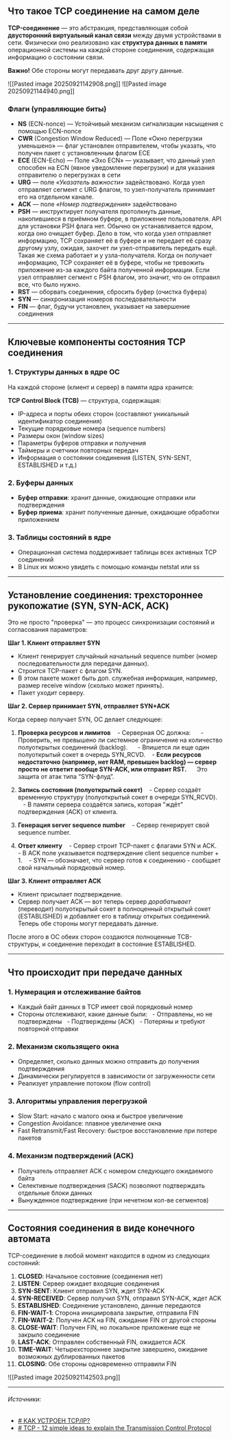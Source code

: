 ## Что такое TCP соединение на самом деле

**TCP-соединение** — это абстракция, представляющая собой **двусторонний виртуальный канал связи** между двумя устройствами в сети. Физически оно реализовано как **структура данных в памяти** операционной системы на каждой стороне соединения, содержащая информацию о состоянии связи. 

**Важно!** Обе стороны могут передавать друг другу данные.

![[Pasted image 20250921142908.png]]
![[Pasted image 20250921144940.png]]
### Флаги (управляющие биты)

- **NS** (ECN-nonce) — Устойчивый механизм сигнализации насыщения с помощью ECN-nonce
- **CWR** (Congestion Window Reduced) — Поле «Окно перегрузки уменьшено» — флаг установлен отправителем, чтобы указать, что получен пакет с установленным флагом ECE
- **ECE** (ECN-Echo) — Поле «Эхо ECN» — указывает, что данный узел способен на ECN (явное уведомление перегрузки) и для указания отправителю о перегрузках в сети
- **URG** — поле _«Указатель важности»_ задействовано. Когда узел отправляет сегмент с URG флагом, то узел-получатель принимает его на отдельном канале.
- **ACK** — поле _«Номер подтверждения»_ задействовано
- **PSH** — инструктирует получателя протолкнуть данные, накопившиеся в приёмном буфере, в приложение пользователя. API для установки PSH флага нет. Обычно он устанавливается ядром, когда оно очищает буфер. Дело в том, что когда узел отправляет информацию, TCP сохраняет её в буфере и не передает её сразу другому узлу, ожидая, захочет ли узел-отправитель передать ещё. Такая же схема работает и у узла-получателя. Когда он получает информацию, TCP сохраняет её в буфере, чтобы не тревожить приложение из-за каждого байта полученной информации. Если узел отправляет сегмент с PSH флагом, это значит, что он отправил все, что было нужно.
- **RST** — оборвать соединения, сбросить буфер (очистка буфера)
- **SYN** — синхронизация номеров последовательности
- **FIN** — флаг, будучи установлен, указывает на завершение соединения

---
## Ключевые компоненты состояния TCP соединения

### 1. Структуры данных в ядре ОС

На каждой стороне (клиент и сервер) в памяти ядра хранится:

**TCP Control Block (TCB)** — структура, содержащая:

- IP-адреса и порты обеих сторон (составляют уникальный идентификатор соединения)
- Текущие порядковые номера (sequence numbers)
- Размеры окон (window sizes)
- Параметры буферов отправки и получения
- Таймеры и счетчики повторных передач
- Информация о состоянии соединения (LISTEN, SYN-SENT, ESTABLISHED и т.д.)

### 2. Буферы данных

- **Буфер отправки**: хранит данные, ожидающие отправки или подтверждения
- **Буфер приема**: хранит полученные данные, ожидающие обработки приложением

### 3. Таблицы состояний в ядре

- Операционная система поддерживает таблицы всех активных TCP соединений
- В Linux их можно увидеть с помощью команды netstat или ss

---
## Установление соединения: трехстороннее рукопожатие (SYN, SYN-ACK, ACK)

Это не просто "проверка" — это процесс синхронизации состояний и согласования параметров:

 **Шаг 1. Клиент отправляет SYN**

- Клиент генерирует случайный начальный sequence number (номер последовательности для передачи данных).
- Строится TCP-пакет с флагом SYN.
- В этом пакете может быть доп. служебная информация, например, размер receive window (сколько может принять).
- Пакет уходит серверу.


**Шаг 2. Сервер принимает SYN, отправляет SYN+ACK**

Когда сервер получает SYN, ОС делает следующее:

1. **Проверка ресурсов и лимитов**
   - Серверная ОС должна:
     - Проверить, не превышено ли системное ограничение на количество полуоткрытых соединений (backlog).
     - Впишется ли еще один полуоткрытый сокет в очередь SYN_RCVD.
   - **Если ресурсов недостаточно (например, нет RAM, превышен backlog) — сервер просто не ответит вообще SYN-ACK, или отправит RST.**  
  
   Это защита от атак типа “SYN-флуд”.

2. **Запись состояния (полуоткрытый сокет)**
   - Сервер создаёт временную структуру (полуоткрытый сокет в очереди SYN_RCVD).  
   - В памяти сервера создаётся запись, которая "ждёт" подтверждения (ACK) от клиента.

3. **Генерация server sequence number**
   - Сервер генерирует свой sequence number.

4. **Ответ клиенту**
   - Сервер строит TCP-пакет с флагами SYN и ACK.
   - В ACK поле указывается подтверждение client sequence number + 1.
   - SYN — обозначает, что сервер готов к соединению - сообщает свой начальный порядковый номер.


**Шаг 3. Клиент отправляет ACK**
- Клиент присылает подтверждение.
- Сервер получает ACK — вот теперь сервер _дорабатывает_ (переводит) полуоткрытый сокет в полноценный открытый сокет (ESTABLISHED) и добавляет его в таблицу открытых соединений. Теперь обе стороны могут передавать данные.

После этого в ОС обеих сторон создаются полноценные TCB-структуры, и соединение переходит в состояние ESTABLISHED.

---
## Что происходит при передаче данных

### 1. Нумерация и отслеживание байтов

- Каждый байт данных в TCP имеет свой порядковый номер
- Стороны отслеживают, какие данные были:
  - Отправлены, но не подтверждены
  - Подтверждены (ACK)
  - Потеряны и требуют повторной отправки

### 2. Механизм скользящего окна

- Определяет, сколько данных можно отправить до получения подтверждения
- Динамически регулируется в зависимости от загруженности сети
- Реализует управление потоком (flow control)

### 3. Алгоритмы управления перегрузкой

- Slow Start: начало с малого окна и быстрое увеличение
- Congestion Avoidance: плавное увеличение окна
- Fast Retransmit/Fast Recovery: быстрое восстановление при потере пакетов

### 4. Механизм подтверждений (ACK)

- Получатель отправляет ACK с номером следующего ожидаемого байта
- Селективные подтверждения (SACK) позволяют подтверждать отдельные блоки данных
- Вынужденное подтверждение (при нечетном кол-ве сегментов)

---

## Состояния соединения в виде конечного автомата

TCP-соединение в любой момент находится в одном из следующих состояний:

1. **CLOSED**: Начальное состояние (соединения нет)
2. **LISTEN**: Сервер ожидает входящие соединения
3. **SYN-SENT**: Клиент отправил SYN, ждет SYN-ACK
4. **SYN-RECEIVED**: Сервер получил SYN, отправил SYN-ACK, ждет ACK
5. **ESTABLISHED**: Соединение установлено, данные передаются
6. **FIN-WAIT-1**: Сторона инициировала закрытие, отправила FIN
7. **FIN-WAIT-2**: Получен ACK на FIN, ожидание FIN от другой стороны
8. **CLOSE-WAIT**: Получен FIN, но локальное приложение еще не закрыло соединение
9. **LAST-ACK**: Отправлен собственный FIN, ожидается ACK
10. **TIME-WAIT**: Четырехстороннее закрытие завершено, ожидание возможных дублированных пакетов
11. **CLOSING**: Обе стороны одновременно отправили FIN

![[Pasted image 20250921142503.png]]  


---

###### Источники:

- [# КАК УСТРОЕН TCP/IP?](https://youtu.be/EJzitviiv2c?si=bTUNg8okt71QlA7e)
- [# TCP - 12 simple ideas to explain the Transmission Control Protocol](https://youtu.be/JFch3ctY6nE?si=9815WGLoJC6lYEBy)